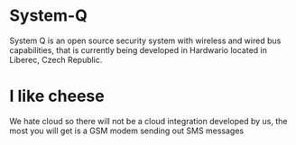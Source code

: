 # System-Q
System Q is an open source security system with wireless and wired bus capabilities, that is currently being developed in Hardwario located in Liberec, Czech Republic.
# I like cheese
We  hate cloud so there will not be a cloud integration developed by us, the most you will get is a GSM modem sending out SMS messages 

